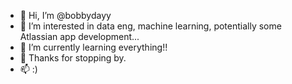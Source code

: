 - 👋 Hi, I’m @bobbydayy
- 👀 I’m interested in data eng, machine learning, potentially some Atlassian app development...
- 🌱 I’m currently learning everything!!
- 💞️ Thanks for stopping by.
- 📫 :)

<!---
bobbydayy/bobbydayy is a ✨ special ✨ repository because its `README.md` (this file) appears on your GitHub profile.
You can click the Preview link to take a look at your changes.
--->
